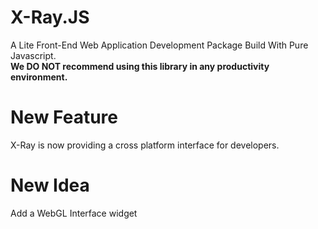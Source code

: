 # X-Ray.JS
A Lite Front-End Web Application Development Package Build With Pure Javascript.  
**We DO NOT recommend using this library in any productivity environment.**  
# New Feature
X-Ray is now providing a cross platform interface for developers.
# New Idea
Add a WebGL Interface widget

